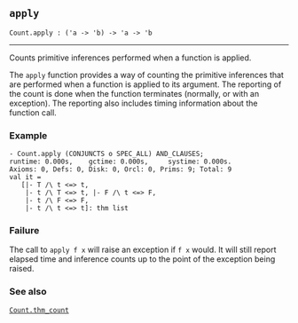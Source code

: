 ## `apply`

``` hol4
Count.apply : ('a -> 'b) -> 'a -> 'b
```

------------------------------------------------------------------------

Counts primitive inferences performed when a function is applied.

The `apply` function provides a way of counting the primitive inferences
that are performed when a function is applied to its argument. The
reporting of the count is done when the function terminates (normally,
or with an exception). The reporting also includes timing information
about the function call.

### Example

``` hol4
- Count.apply (CONJUNCTS o SPEC_ALL) AND_CLAUSES;
runtime: 0.000s,    gctime: 0.000s,     systime: 0.000s.
Axioms: 0, Defs: 0, Disk: 0, Orcl: 0, Prims: 9; Total: 9
val it =
   [|- T /\ t <=> t,
    |- t /\ T <=> t, |- F /\ t <=> F,
    |- t /\ F <=> F,
    |- t /\ t <=> t]: thm list
```

### Failure

The call to `apply f x` will raise an exception if `f x` would. It will
still report elapsed time and inference counts up to the point of the
exception being raised.

### See also

[`Count.thm_count`](#Count.thm_count)
